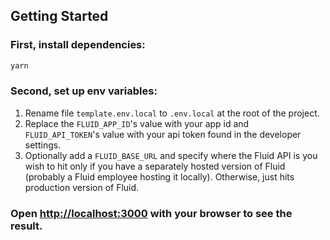 ## Getting Started

### First, install dependencies:

```bash
yarn
```

### Second, set up env variables:

1. Rename file `template.env.local` to `.env.local` at the root of the project.
2. Replace the `FLUID_APP_ID`'s value with your app id and `FLUID_API_TOKEN`'s value with your api token found in the developer settings.
3. Optionally add a `FLUID_BASE_URL` and specify where the Fluid API is you wish to hit only if you have a separately hosted version of Fluid (probably a Fluid employee hosting it locally). Otherwise, just hits production version of Fluid.

### Open [http://localhost:3000](http://localhost:3000) with your browser to see the result.
